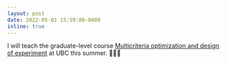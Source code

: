 ```yaml
---
layout: post
date: 2022-05-01 15:59:00-0400
inline: true
---
```


I will teach the graduate-level course [Multicriteria optimization and design of experiment](https://courses.students.ubc.ca/cs/courseschedule?tname=subj-course&course=589&campuscd=UBCO&dept=ENGR&pname=subjarea) at UBC this summer. 👨🏻‍🏫
